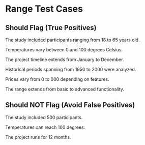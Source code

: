 # Range Test Cases

## Should Flag (True Positives)

The study included participants ranging from 18 to 65 years old.

Temperatures vary between 0 and 100 degrees Celsius.

The project timeline extends from January to December.

Historical periods spanning from 1950 to 2000 were analyzed.

Prices vary from 0 to 000 depending on features.

The range extends from basic to advanced functionality.

## Should NOT Flag (Avoid False Positives)

The study included 500 participants.

Temperatures can reach 100 degrees.

The project runs for 12 months.
